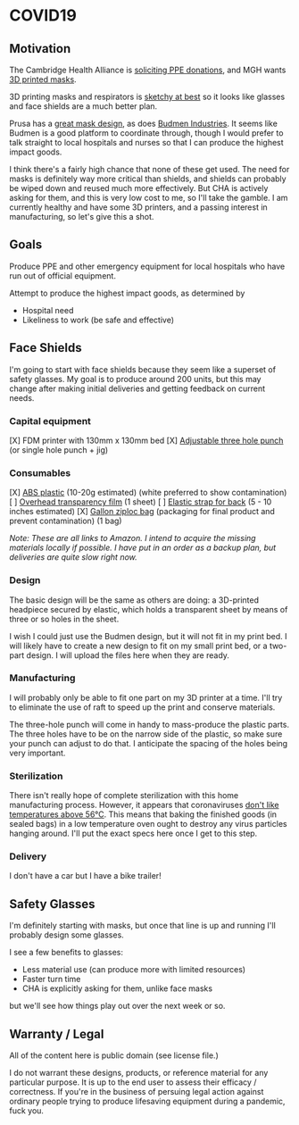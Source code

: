 # COVID19

## Motivation

The Cambridge Health Alliance is [soliciting PPE donations](https://www.challiance.org/about/newsroom/personal_protective_equipment_ppe_donations_1179), and MGH wants [3D printed masks](https://www.nbcboston.com/news/coronavirus/mgh-desperately-needs-supplies-president-says/2094292/).

3D printing masks and respirators is [sketchy at best](https://blog.prusaprinters.org/from-design-to-mass-3d-printing-of-medical-shields-in-three-days/) so it looks like glasses and face shields are a much better plan.

Prusa has a [great mask design](https://www.youtube.com/watch?v=pP7z3iw76GA), as does [Budmen Industries](https://budmen.com/). It seems like Budmen is a good platform to coordinate through, though I would prefer to talk straight to local hospitals and nurses so that I can produce the highest impact goods.

I think there's a fairly high chance that none of these get used. The need for masks is definitely way more critical than shields, and shields can probably be wiped down and reused much more effectively. But CHA is actively asking for them, and this is very low cost to me, so I'll take the gamble. I am currently healthy and have some 3D printers, and a passing interest in manufacturing, so let's give this a shot.

## Goals

Produce PPE and other emergency equipment for local hospitals who have run out of official equipment.

Attempt to produce the highest impact goods, as determined by

* Hospital need
* Likeliness to work (be safe and effective)

## Face Shields

I'm going to start with face shields because they seem like a superset of safety glasses. My goal is to produce around 200 units, but this may change after making initial deliveries and getting feedback on current needs.

### Capital equipment

[X] FDM printer with 130mm x 130mm bed
[X] [Adjustable three hole punch](https://www.amazon.com/Swingline-Precision-Adjustable-Capacity-74037/dp/B0006HUPHU) (or single hole punch + jig)

### Consumables

[X] [ABS plastic](https://www.amazon.com/gp/product/B00J0H6NNM) (10-20g estimated) (white preferred to show contamination)
[ ] [Overhead transparency film](https://www.amazon.com/gp/product/B07F45YXJD) (1 sheet)
[ ] [Elastic strap for back](https://www.amazon.com/gp/product/B07KSRCLKK) (5 - 10 inches estimated)
[X] [Gallon ziploc bag](https://www.amazon.com/gp/product/B07BJ495GL) (packaging for final product and prevent contamination) (1 bag)

*Note: These are all links to Amazon. I intend to acquire the missing materials locally if possible. I have put in an order as a backup plan, but deliveries are quite slow right now.*

### Design

The basic design will be the same as others are doing: a 3D-printed headpiece secured by elastic, which holds a transparent sheet by means of three or so holes in the sheet.

I wish I could just use the Budmen design, but it will not fit in my print bed. I will likely have to create a new design to fit on my small print bed, or a two-part design. I will upload the files here when they are ready.

### Manufacturing

I will probably only be able to fit one part on my 3D printer at a time. I'll try to eliminate the use of raft to speed up the print and conserve materials.

The three-hole punch will come in handy to mass-produce the plastic parts. The three holes have to be on the narrow side of the plastic, so make sure your punch can adjust to do that. I anticipate the spacing of the holes being very important.

### Sterilization

There isn't really hope of complete sterilization with this home manufacturing process. However, it appears that coronaviruses [don't like temperatures above 56°C](https://www.who.int/csr/sars/survival_2003_05_04/en/). This means that baking the finished goods (in sealed bags) in a low temperature oven ought to destroy any virus particles hanging around. I'll put the exact specs here once I get to this step.

### Delivery

I don't have a car but I have a bike trailer!

## Safety Glasses

I'm definitely starting with masks, but once that line is up and running I'll probably design some glasses.

I see a few benefits to glasses:

* Less material use (can produce more with limited resources)
* Faster turn time
* CHA is explicitly asking for them, unlike face masks

but we'll see how things play out over the next week or so.

## Warranty / Legal

All of the content here is public domain (see license file.)

I do not warrant these designs, products, or reference material for any particular purpose. It is up to the end user to assess their efficacy / correctness. If you're in the business of persuing legal action against ordinary people trying to produce lifesaving equipment during a pandemic, fuck you.
